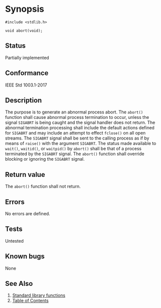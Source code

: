 # Synopsis

`#include <stdlib.h>`</br>

`void abort(void);`</br>

## Status

Partially implemented

## Conformance

IEEE Std 1003.1-2017

## Description

The purpose is to generate an abnormal process abort. The `abort()` function shall cause abnormal process termination to
occur, unless the signal `SIGABRT` is being caught and the signal handler does not return.
The abnormal termination processing shall include the default actions defined for `SIGABRT` and may include an attempt
to effect `fclose()` on all open streams.
The `SIGABRT` signal shall be sent to the calling process as if by means of `raise()` with the argument `SIGABRT`.
The status made available to `wait()`, `waitid()`, or `waitpid()` by `abort()` shall be that of a process terminated by
the `SIGABRT` signal.  The
`abort()` function shall override blocking or ignoring the `SIGABRT` signal.

## Return value

The `abort()` function shall not return.

## Errors

No errors are defined.

## Tests

Untested

## Known bugs

None

## See Also

1. [Standard library functions](../README.md)
2. [Table of Contents](../../../README.md)
